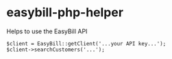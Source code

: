 easybill-php-helper
===================

Helps to use the EasyBill API

    $client = EasyBill::getClient('...your API key...');
    $client->searchCustomers('...');